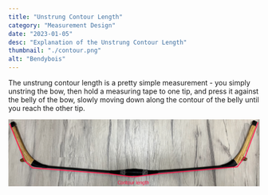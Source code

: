 ```yaml
---
title: "Unstrung Contour Length"
category: "Measurement Design"
date: "2023-01-05"
desc: "Explanation of the Unstrung Contour Length"
thumbnail: "./contour.png"
alt: "Bendybois"
---
```


The unstrung contour length is a pretty simple measurement - you simply unstring the bow, then hold a measuring tape to one tip, and press it against the belly of the bow, slowly moving down along the contour of the belly until you reach the other tip. 

![An example with the Yarha 2 from Alibow](./Yarha.png)
